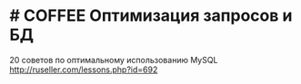 # # COFFEE Оптимизация запросов и БД

20 советов по оптимальному использованию MySQL
http://ruseller.com/lessons.php?id=692